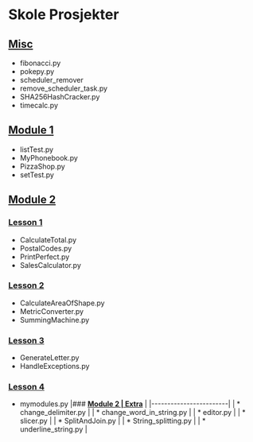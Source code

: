 # Skole Prosjekter 

## <a href="https://github.com/0xStian/skole_prosjekter/tree/main/MISC"><b>Misc</b></a>
  * fibonacci.py
  * pokepy.py
  * scheduler_remover
  * remove_scheduler_task.py
  * SHA256HashCracker.py
  * timecalc.py

## <a href="https://github.com/0xStian/skole_prosjekter/tree/main/Module_1"><b>Module 1</b></a>
  * listTest.py
  * MyPhonebook.py
  * PizzaShop.py
  * setTest.py

## <a href="https://github.com/0xStian/skole_prosjekter/tree/main/Module_2"><b>Module 2</b></a>
### <a href="https://github.com/0xStian/skole_prosjekter/tree/main/Module_2/Lesson_1"><b>Lesson 1</b></a>
  * CalculateTotal.py
  * PostalCodes.py
  * PrintPerfect.py
  * SalesCalculator.py
### <a href="https://github.com/0xStian/skole_prosjekter/tree/main/Module_2/Lesson_2"><b>Lesson 2</b></a>
  * CalculateAreaOfShape.py
  * MetricConverter.py
  * SummingMachine.py
### <a href="https://github.com/0xStian/skole_prosjekter/tree/main/Module_2/Lesson_3"><b>Lesson 3</b></a>
  * GenerateLetter.py
  * HandleExceptions.py
### <a href="https://github.com/0xStian/skole_prosjekter/tree/main/Module_2/Lesson_4"><b>Lesson 4</b></a>
  * mymodules.py
|### <a href="https://github.com/0xStian/skole_prosjekter/tree/main/Module_2/Module_2_extra"><b>Module 2 | Extra</b></a> |
|------------------------|
|  * change_delimiter.py |
|  * change_word_in_string.py |
|  * editor.py |
|  * slicer.py |
|  * SplitAndJoin.py |
|  * String_splitting.py |
|  * underline_string.py |

